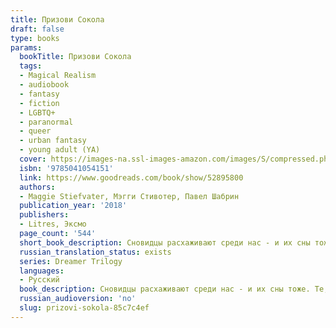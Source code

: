 ```yaml
---
title: Призови Сокола
draft: false
type: books
params:
  bookTitle: Призови Сокола
  tags:
  - Magical Realism
  - audiobook
  - fantasy
  - fiction
  - LGBTQ+
  - paranormal
  - queer
  - urban fantasy
  - young adult (YA)
  cover: https://images-na.ssl-images-amazon.com/images/S/compressed.photo.goodreads.com/books/1571079982l/52895800.jpg
  isbn: '9785041054151'
  link: https://www.goodreads.com/book/show/52895800
  authors:
  - Maggie Stiefvater, Мэгги Стивотер, Павел Шабрин
  publication_year: '2018'
  publishers:
  - Litres, Эксмо
  page_count: '544'
  short_book_description: Сновидцы расхаживают среди нас - и их сны тоже. Те, кто грезят, не могут перестать - они могут лишь по мере сил управлять своими грёзами.
  russian_translation_status: exists
  series: Dreamer Trilogy
  languages:
  - Русский
  book_description: Сновидцы расхаживают среди нас - и их сны тоже. Те, кто грезят, не могут перестать - они могут лишь по мере сил управлять своими грёзами. Те, кого приснили, не в состоянии жить собственной жизнью - они заснут навеки, если сновидец умрет.<br />А ещё есть те, кого влечет к сновидцам. Те, кто хочет их использовать. Поймать. Убить, пока их сны не погубили всех нас".<br /><br />Ронан Линч - сновидец. Безделушки и катастрофы - вот то, что он выносит из снов.<br />Джордан Хеннесси - воровка и талантливая художница. Чем ближе она оказывается к таинственной картине, на поиски которой отправилась, тем теснее оказывается с ней связана. Пугающая, необъяснимая связь, и девушка не в состоянии ее разорвать.<br />Кармен Фарух-Лейн - охотница и... убийца. Она знает, что сны могут сделать с человеком. И знает, на что способные сновидцы. Но это мелочи по сравнению с тем, что готовится обрушиться на этот мир...
  russian_audioversion: 'no'
  slug: prizovi-sokola-85c7c4ef
---
```


